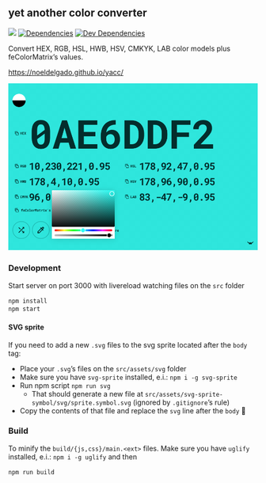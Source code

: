 ## yet another color converter

![][github-actions-lighthouse-image]
[![Dependencies][david-image]][david-url]
[![Dev Dependencies][david-dev-image]][david-dev-url]

Convert HEX, RGB, HSL, HWB, HSV, CMKYK, LAB color models plus feColorMatrix’s values.

https://noeldelgado.github.io/yacc/

![screenshot](public/images/screenshot.png)

### Development
Start server on port 3000 with livereload watching files on the `src` folder

```sh
npm install
npm start
```

#### SVG sprite
If you need to add a new `.svg` files to the svg sprite located after the `body` tag:

- Place your `.svg`’s files on the `src/assets/svg` folder
- Make sure you have `svg-sprite` installed, e.i.: `npm i -g svg-sprite`
- Run npm script `npm run svg`
  - That should generate a new file at `src/assets/svg-sprite-symbol/svg/sprite.symbol.svg` (ignored by `.gitignore`’s rule)
- Copy the contents of that file and replace the `svg` line after the `body` 🙈

### Build
To minify the `build/{js,css}/main.<ext>` files. Make sure you have `uglify` installed, e.i.: `npm i -g uglify` and then

```sh
npm run build
```

[github-actions-lighthouse-image]: https://github.com/noeldelgado/yacc/workflows/Lighthouse/badge.svg
[david-image]: https://img.shields.io/david/noeldelgado/yacc.svg
[david-url]: https://david-dm.org/noeldelgado/yacc
[david-dev-image]: https://img.shields.io/david/dev/noeldelgado/yacc.svg
[david-dev-url]: https://david-dm.org/noeldelgado/yacc?type=dev